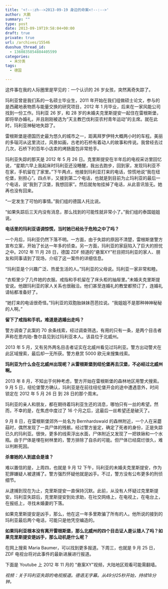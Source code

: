 ```yaml
---
title: '<!--:zh-->2013-09-19 身边的命案<!--:-->'
author: 大鹏
summary: ""
type: post
date: 2013-09-19T19:58:04+00:00
draft: true
private: true
url: /archives/15546
duoshuo_thread_id:
  - 1360835854884405599
categories:
  - 未分类
tags:
  - 德国

---
```

<!--:zh-->

这件事在我的人际圈里是罕见的：一个认识的 26 岁女孩，突然离奇失踪了。

玛利亚曾是我们系的一名硕士毕业生，2011 年开始在我们组做硕士论文，参与的是西藏地表物质与能量交换的研究项目，2012 年 1 月毕业，后来在一家风能公司找到一份工作。玛利亚 26 岁，和 28 岁的未婚夫克里斯提安一起住在雷根斯堡，即将举办婚礼，并且刚刚被选为“天主教巴伐利亚农村青年运动”的主席。就在此时，玛利亚神秘地失踪了。

雷根斯堡是德国历史最为悠久的城市之一，距离拜罗伊特大概两小时的车程。美丽的多瑙河从这里流过，风景如画，古老的石桥有着动人的故事和传说。我曾经去过几次，石桥下的百年小店卖的烤肠面包非常抢手。

玛利亚失踪的那天是 2012 年 5 月 26 日。克里斯提安在半年后的电视采访里回忆说，“星期六早上我起床时玛利亚还没睡醒，我出去跑步，回到家，发现玛利亚不在家，手机留在了家里。”下午两点，他接到玛利亚打来的电话，惊慌地说“我在纽伦堡，别担心”。四点半，又接到第二个电话，也就是到目前为止玛利亚的最后一个电话，说“我到了汉堡，我想回家”。然后就匆匆挂掉了电话，从此音讯皆无。她再也没有回来。

<!--:-->

<!--more-->

<!--:zh-->

“一定发生了可怕的事情。”我们组的德国人托比说。

“如果失踪后三天内没有消息，那么找到的可能性就非常小了。”我们组的泰国姐姐说。

**电话里的玛利亚语调惊慌，当时她已经处于危险之中了吗？**

一个月后，玛利亚仍然下落不明。一方面，由于失踪的原因不清楚，雷根斯堡警方宣布立案，开始了长达一年多的侦查。另一方面，玛利亚的家庭陷入了巨大的担忧之中。2012 年 11 月 28 日，德国 ZDF 频道的“悬案XY”栏目把玛利亚的家人、朋友和同事请到了现场，介绍了这一案件的详细信息。

“玛利亚是个兴趣广泛、热爱生活的人。”玛利亚的父母说。玛利亚一家非常和睦。

“衣柜里少了几件她的衣服。戒指和手机留在了床头柜的抽屉里。”未婚夫克里斯提安说。他跟玛利亚的家人关系也很融洽。他们甚至连婚礼的教堂都预订了，连婚礼请帖都准备好了。

“她打来的电话很奇怪。”玛利亚的双胞胎妹妹芭芭拉说。“我姐姐不是那种神神秘秘的人啊。”

**留下了戒指和手机，难道是逃婚出走吗？**

警方调查了此案的 70 余条线索，经过调查筛选，有用的只有一条，是两个目击者声称在恩内珀-鲁尔县见到过玛利亚本人。该县位于北威州。

2013 年 5 月，又有另外两名目击者证实在北威州看见过玛利亚。警方出动警犬在此区域搜索，最后却一无所获。警方悬赏 5000 欧元来搜集线索。

**玛利亚为什么会在北威州出现呢？从雷根斯堡到纽伦堡再去汉堡，不必经过北威州啊。**

2013 年 8 月，不知出于何种考虑，警方开始在雷根斯堡的森林地区用警犬搜索。9 月 5 日，纽伦堡警方确认，玛利亚是在前往纽伦堡开会的途中遭遇意外，时间锁定在 2012 年 5 月 26 日 到 28 日的那个周末。

玛利亚的亲人和朋友，都在期待着玛利亚生还的消息，哪怕只有一丝的希望。然而，不幸的是，在焦虑中度过了 16 个月之后，这最后一丝希望还是破灭了。

9 月 8 日，在雷根斯堡郊外一处名为 Bernhardswald 的森林附近，一个人在采蘑菇时，偶然发现了一具尸体的残骸。经过警方鉴定，确定了死者的身份，正是失踪已久的玛利亚。很快，更多的线索浮出水面，尸体附近又发现了一把铁锹和一个水瓶。由于尸体是埋在树林里的，警方排除了自杀的可能。但尸体已经腐烂很久，难以判断死因。

**杀害她的人到底会是谁？**

难以置信的是，上周四，也就是 9 月 12 下午，玛利亚的未婚夫克里斯提安，作为犯罪嫌疑人被逮捕了。警方强烈怀疑他就是凶手。不过，警方没有公布更多的刑侦细节。

从逮捕到现在为止，克里斯提安一直保持沉默。此前，从没有人怀疑过克里斯提安。玛利亚失踪后，克里斯提安到处求助，在社交网络上，在电视上，在电台上，在报纸上，寻找未婚妻的下落。

如果克里斯提安是凶手，那么，他在这一年多里欺骗了所有的人。他所说的接到的玛利亚最后两个电话，可能只是他凭空编造的。

**如果玛利亚根本没有离开雷根斯堡，那么北威州的四个目击证人是认错人了吗？如果克里斯提安是凶手，那么动机是什么呢？**

在网上搜索 Maria Baumer，可以找到更多报道。下周三，也就是 9 月 25 日， ZDF 电视台将对此事件的最新进展进行报道。

下面是 Youtube 上 2012 年 11 月的 “悬案XY”视频，大陆地区观看可能需翻墙。



_视频：关于玛利亚失踪的电视报道。德语无字幕。从49分25秒开始，持续18分钟。_

<!--:-->
